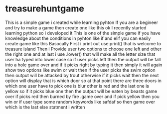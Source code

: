 # treasurehuntgame
This is a simple game i created while learning pyhton 
If you are a begineer and try to make a game then create one like this ok 
I recently started learning python so i developed it
This is one of the simple game if you have knowledge about the conditions in pyhton like if and elif you can easily create game like this 
Basocally First i print out use print() that is welcome to treasure island
Then i Provide user two options to choose one left and other the right one 
and at last i use .lower() that will make all the letter size that user ha typed into lower case
so if user picks left then the output will be fall into a hole game over
and if it picks right by typing it then simply it will again show two options like swim or wait
then if the user picks the swim option then output will be attacked by trout
otherwise if it picks wait then the next option will display that is which door
so at that point there are three doors in which one user have to pick
one is blur other is red and the last one is yellow
so if it picks blue one then the output will be eaten by beasts game over
if picks red then burned by fire .game over
and if pick yellow then you win 
or if user type some random keywords like safdaf so then game over which is the last else statment i written 
